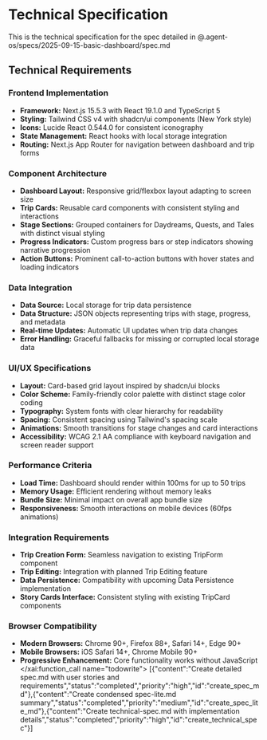 # Technical Specification

This is the technical specification for the spec detailed in @.agent-os/specs/2025-09-15-basic-dashboard/spec.md

## Technical Requirements

### Frontend Implementation
- **Framework:** Next.js 15.5.3 with React 19.1.0 and TypeScript 5
- **Styling:** Tailwind CSS v4 with shadcn/ui components (New York style)
- **Icons:** Lucide React 0.544.0 for consistent iconography
- **State Management:** React hooks with local storage integration
- **Routing:** Next.js App Router for navigation between dashboard and trip forms

### Component Architecture
- **Dashboard Layout:** Responsive grid/flexbox layout adapting to screen size
- **Trip Cards:** Reusable card components with consistent styling and interactions
- **Stage Sections:** Grouped containers for Daydreams, Quests, and Tales with distinct visual styling
- **Progress Indicators:** Custom progress bars or step indicators showing narrative progression
- **Action Buttons:** Prominent call-to-action buttons with hover states and loading indicators

### Data Integration
- **Data Source:** Local storage for trip data persistence
- **Data Structure:** JSON objects representing trips with stage, progress, and metadata
- **Real-time Updates:** Automatic UI updates when trip data changes
- **Error Handling:** Graceful fallbacks for missing or corrupted local storage data

### UI/UX Specifications
- **Layout:** Card-based grid layout inspired by shadcn/ui blocks
- **Color Scheme:** Family-friendly color palette with distinct stage color coding
- **Typography:** System fonts with clear hierarchy for readability
- **Spacing:** Consistent spacing using Tailwind's spacing scale
- **Animations:** Smooth transitions for stage changes and card interactions
- **Accessibility:** WCAG 2.1 AA compliance with keyboard navigation and screen reader support

### Performance Criteria
- **Load Time:** Dashboard should render within 100ms for up to 50 trips
- **Memory Usage:** Efficient rendering without memory leaks
- **Bundle Size:** Minimal impact on overall app bundle size
- **Responsiveness:** Smooth interactions on mobile devices (60fps animations)

### Integration Requirements
- **Trip Creation Form:** Seamless navigation to existing TripForm component
- **Trip Editing:** Integration with planned Trip Editing feature
- **Data Persistence:** Compatibility with upcoming Data Persistence implementation
- **Story Cards Interface:** Consistent styling with existing TripCard components

### Browser Compatibility
- **Modern Browsers:** Chrome 90+, Firefox 88+, Safari 14+, Edge 90+
- **Mobile Browsers:** iOS Safari 14+, Chrome Mobile 90+
- **Progressive Enhancement:** Core functionality works without JavaScript</content>
</xai:function_call name="todowrite">
<parameter name="todos">[{"content":"Create detailed spec.md with user stories and requirements","status":"completed","priority":"high","id":"create_spec_md"},{"content":"Create condensed spec-lite.md summary","status":"completed","priority":"medium","id":"create_spec_lite_md"},{"content":"Create technical-spec.md with implementation details","status":"completed","priority":"high","id":"create_technical_spec"}]